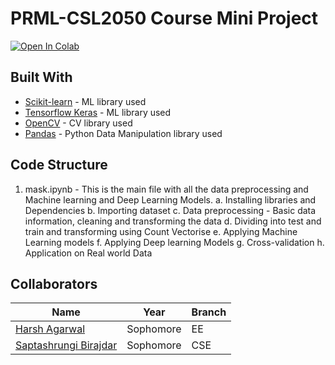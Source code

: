 # PRML-CSL2050 Course Mini Project
[![Open In Colab](https://colab.research.google.com/assets/colab-badge.svg)](https://colab.research.google.com/github/harsh-ux/PRML-Mini_Project/blob/main/mask.ipynb)

## Built With
* [Scikit-learn](https://scikit-learn.org/stable/) - ML library used
* [Tensorflow Keras](https://www.tensorflow.org/guide/keras/sequential_model) - ML library used
* [OpenCV](https://opencv.org/) - CV library used
* [Pandas](https://pandas.pydata.org/) - Python Data Manipulation library used

## Code Structure 
1. mask.ipynb - This is the main file with all the data preprocessing and Machine learning and Deep Learning Models.
  a. Installing libraries and Dependencies
  b. Importing dataset
  c. Data preprocessing - Basic data information, cleaning and transforming the data
  d. Dividing into test and train and transforming using Count Vectorise
  e. Applying Machine Learning models
  f. Applying Deep learning Models
  g. Cross-validation
  h. Application on Real world Data

## Collaborators
|Name|Year|Branch|
|--|--|--|
|[Harsh Agarwal](https://github.com/harsh-ux)|Sophomore|EE|
|[Saptashrungi Birajdar](https://github.com/Saptashrungi)|Sophomore|CSE|

